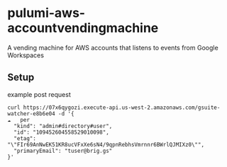 # pulumi-aws-accountvendingmachine

A vending machine for AWS accounts that listens to events from Google Workspaces


## Setup

example post request

```
curl https://07x6qygozi.execute-api.us-west-2.amazonaws.com/gsuite-watcher-e8b6e04 -d '{                                                                                                                       ☁️   per
  "kind": "admin#directory#user",
  "id": "109452604558529010098",
  "etag": "\"FIr69AnNwEK51KR8ucVFxXe6sN4/9qpnRebhsVmrnnr6BWrlQJMIXz0\"",
  "primaryEmail": "tuser@brig.gs"
}'
```




